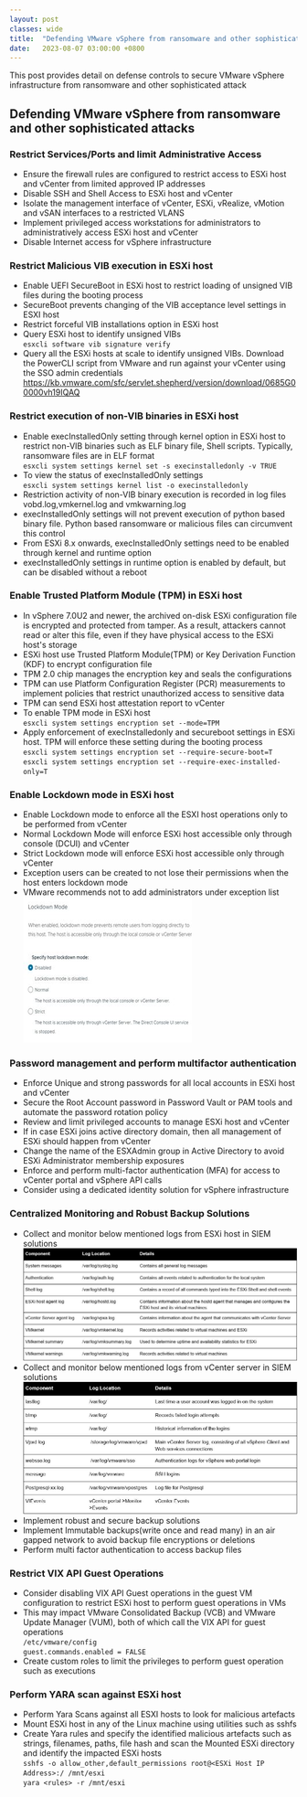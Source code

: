 ```yaml
---
layout: post
classes: wide
title:  "Defending VMware vSphere from ransomware and other sophisticated attacks"
date:   2023-08-07 03:00:00 +0800
--- 
```

This post provides detail on defense controls to secure VMware vSphere infrastructure from ransomware and other sophisticated attack

 
## Defending VMware vSphere from ransomware and other sophisticated attacks

### Restrict Services/Ports and limit Administrative Access

- Ensure the firewall rules are configured to restrict access to ESXi host and vCenter from limited approved IP addresses    
- Disable SSH and Shell Access to ESXi host and vCenter    
- Isolate the management interface of vCenter, ESXi, vRealize, vMotion and vSAN interfaces to a restricted VLANS    
- Implement privileged access workstations for administrators to administratively access ESXi host and vCenter    
- Disable Internet access for vSphere infrastructure    

### Restrict Malicious VIB execution in ESXi host

- Enable UEFI SecureBoot in ESXi host to restrict loading of unsigned VIB files during the booting process  
- SecureBoot prevents changing of the VIB acceptance level settings in ESXI host  
- Restrict forceful VIB installations option in ESXi host  
- Query ESXi host to identify unsigned VIBs  
 `esxcli software vib signature verify`  
- Query all the ESXi hosts at scale to identify unsigned VIBs. Download the PowerCLI script from VMware and run against your vCenter using the SSO admin credentials  
  https://kb.vmware.com/sfc/servlet.shepherd/version/download/0685G00000vh19IQAQ  

### Restrict execution of non-VIB binaries in ESXi host

- Enable execInstalledOnly setting through kernel option in ESXi host to restrict non-VIB binaries such as ELF binary file, Shell scripts. Typically, ransomware files are in ELF format  
  `esxcli system settings kernel set -s execinstalledonly -v TRUE`  
- To view the status of execInstalledOnly settings  
  `esxcli system settings kernel list -o execinstalledonly`  
- Restriction activity of non-VIB binary execution is recorded in log files vobd.log,vmkernel.log and vmkwarning.log  
- execInstalledOnly settings will not prevent execution of python based binary file. Python based ransomware or malicious files can circumvent this control  
- From ESXi 8.x onwards, execInstalledOnly settings need to be enabled through kernel and runtime option  
- execInstalledOnly settings in runtime option is enabled by default, but can be disabled without a reboot    

### Enable Trusted Platform Module (TPM) in ESXi host

- In vSphere 7.0U2 and newer, the archived on-disk ESXi configuration file is encrypted and protected from tamper. As a result, attackers cannot read or alter this file, even if they have physical access to the ESXi host's storage  
- ESXi host use Trusted Platform Module(TPM) or Key Derivation Function (KDF) to encrypt configuration file  
- TPM 2.0 chip manages the encryption key and seals the configurations  
- TPM can use Platform Configuration Register (PCR) measurements to implement policies that restrict unauthorized access to sensitive data  
- TPM can send ESXi host attestation report to vCenter  
- To enable TPM mode in ESXi host  
  `esxcli system settings encryption set --mode=TPM`  
- Apply enforcement of execInstalledonly and secureboot settings in ESXi host. TPM will enforce these setting during the booting process  
  `esxcli system settings encryption set --require-secure-boot=T`  
  `esxcli system settings encryption set --require-exec-installed-only=T`  

### Enable Lockdown mode in ESXi host

- Enable Lockdown mode to enforce all the ESXI host operations only to be performed from vCenter  
- Normal Lockdown Mode will enforce ESXi host accessible only through console (DCUI) and vCenter  
- Strict Lockdown mode will enforce ESXi host accessible only through vCenter  
- Exception users can be created to not lose their permissions when the host enters lockdown mode   
- VMware recommends not to add administrators under exception list  
![Lockdown_Mode](/image/esxi/lockdownmode.JPG)

### Password management and perform multifactor authentication

- Enforce Unique and strong passwords for all local accounts in ESXi host and vCenter  
- Secure the Root Account password in Password Vault or PAM tools and automate the password rotation policy  
- Review and limit privileged accounts to manage ESXi host and vCenter  
- If in case ESXi joins active directory domain, then all management of ESXi should happen from vCenter  
- Change the name of the ESXAdmin group in Active Directory to avoid ESXi Administrator membership exposures  
- Enforce and perform multi-factor authentication (MFA) for access to vCenter portal and vSphere API calls  
- Consider using a dedicated identity solution for vSphere infrastructure  

### Centralized Monitoring and Robust Backup Solutions

- Collect and monitor below mentioned logs from ESXi host in SIEM solutions  
![ESXi_logs](/image/esxi/esxilogs.JPG)  
- Collect and monitor below mentioned logs from vCenter server in SIEM solutions  
![vCenter_logs](/image/esxi/vcenterlogs.JPG)  
- Implement robust and secure backup solutions  
- Implement Immutable backups(write once and read many) in an air gapped network to avoid backup file encryptions or deletions  
- Perform multi factor authentication to access backup files  

### Restrict VIX API Guest Operations

- Consider disabling VIX API Guest operations in the guest VM configuration to restrict ESXi host to perform guest operations in VMs  
- This may impact VMware Consolidated Backup (VCB) and VMware Update Manager (VUM), both of which call the VIX API for guest operations  
  `/etc/vmware/config`  
  `guest.commands.enabled = FALSE`  
- Create custom roles to limit the privileges to perform guest operation such as executions  

### Perform YARA scan against ESXi host
- Perform Yara Scans against all ESXI hosts to look for malicious artefacts 
- Mount ESXi host in any of the Linux machine using utilities such as sshfs  
- Create Yara rules and specify the identified malicious artefacts such as strings, filenames, paths, file hash and scan the Mounted ESXi directory and identify the impacted ESXi hosts  
  `sshfs -o allow_other,default_permissions root@<ESXi Host IP Address>:/ /mnt/esxi`  
  `yara <rules> -r /mnt/esxi`  

